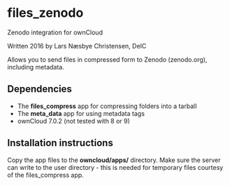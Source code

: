 # files_zenodo
Zenodo integration for ownCloud

Written 2016 by Lars Næsbye Christensen, DeIC

Allows you to send files in compressed form to Zenodo (zenodo.org), including metadata. 

## Dependencies 
 * The **files_compress** app for compressing folders into a tarball
 * The **meta_data** app for using metadata tags
 * ownCloud 7.0.2 (not tested with 8 or 9)

## Installation instructions
Copy the app files to the **owncloud/apps/** directory. Make sure the server can write to the user directory - this is needed for temporary files courtesy of the files_compress app.


